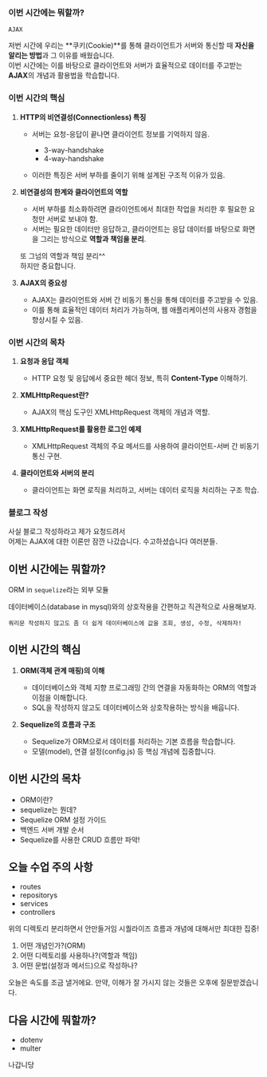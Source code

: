 ### 이번 시간에는 뭐할까?  

`AJAX`  

저번 시간에 우리는 **쿠키(Cookie)**를 통해 클라이언트가 서버와 통신할 때 **자신을 알리는 방법**과 그 이유를 배웠습니다.  
이번 시간에는 이를 바탕으로 클라이언트와 서버가 효율적으로 데이터를 주고받는 **AJAX**의 개념과 활용법을 학습합니다.  

### 이번 시간의 핵심  

1. **HTTP의 비연결성(Connectionless) 특징**  

   - 서버는 요청-응답이 끝나면 클라이언트 정보를 기억하지 않음.
        
        - 3-way-handshake
        - 4-way-handshake

   - 이러한 특징은 서버 부하를 줄이기 위해 설계된 구조적 이유가 있음.  

2. **비연결성의 한계와 클라이언트의 역할**  

   - 서버 부하를 최소화하려면 클라이언트에서 최대한 작업을 처리한 후 필요한 요청만 서버로 보내야 함.  
   - 서버는 필요한 데이터만 응답하고, 클라이언트는 응답 데이터를 바탕으로 화면을 그리는 방식으로 **역할과 책임을 분리**.  

   또 그넘의 역할과 책임 분리^^  
   하지만 중요합니다.

3. **AJAX의 중요성**  

   - AJAX는 클라이언트와 서버 간 비동기 통신을 통해 데이터를 주고받을 수 있음.  
   - 이를 통해 효율적인 데이터 처리가 가능하며, 웹 애플리케이션의 사용자 경험을 향상시킬 수 있음.  

### 이번 시간의 목차  

1. **요청과 응답 객체** 

   - HTTP 요청 및 응답에서 중요한 헤더 정보, 특히 **Content-Type** 이해하기.  

2. **XMLHttpRequest란?**  

   - AJAX의 핵심 도구인 XMLHttpRequest 객체의 개념과 역할.  

3. **XMLHttpRequest를 활용한 로그인 예제**  

   - XMLHttpRequest 객체의 주요 메서드를 사용하여 클라이언트-서버 간 비동기 통신 구현.  

4. **클라이언트와 서버의 분리**  

   - 클라이언트는 화면 로직을 처리하고, 서버는 데이터 로직을 처리하는 구조 학습.  

### 블로그 작성

사실 블로그 작성하라고 제가 요청드려서  
어제는 AJAX에 대한 이론만 잠깐 나갔습니다.
수고하셨습니다 여러분들.

## 이번 시간에는 뭐할까?

ORM in `sequelize`라는 외부 모듈 

데이터베이스(database in mysql)와의 상호작용을 간편하고 직관적으로 사용해보자.

`쿼리문 작성하지 않고도 좀 더 쉽게 데이터베이스에 값을 조회, 생성, 수정, 삭제하자!`

## 이번 시간의 핵심

1. **ORM(객체 관계 매핑)의 이해**  

   - 데이터베이스와 객체 지향 프로그래밍 간의 연결을 자동화하는 ORM의 역할과 이점을 이해합니다.
   - SQL을 작성하지 않고도 데이터베이스와 상호작용하는 방식을 배웁니다.

2. **Sequelize의 흐름과 구조**  

   - Sequelize가 ORM으로서 데이터를 처리하는 기본 흐름을 학습합니다.
   - 모델(model), 연결 설정(config.js) 등 핵심 개념에 집중합니다.

## 이번 시간의 목차

- ORM이란?
- sequelize는 뭔데?
- Sequelize ORM 설정 가이드
- 백엔드 서버 개발 순서
- Sequelize를 사용한 CRUD 흐름만 파악!

## 오늘 수업 주의 사항

- routes
- repositorys
- services
- controllers

위의 디렉토리 분리하면서 안만들거임
시퀄라이즈 흐름과 개념에 대해서만 최대한 집중!

1. 어떤 개념인가?(ORM)
2. 어떤 디렉토리를 사용하나?(역할과 책임)
3. 어떤 문법(설정과 메서드)으로 작성하나?

오늘은 속도를 조금 낼거에요.
만약, 이해가 잘 가시지 않는 것들은 오후에 질문받겠습니다.  

## 다음 시간에 뭐할까?

- dotenv
- multer

나갑니당